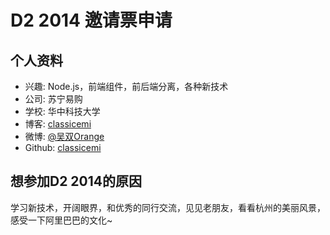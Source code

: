 # D2 2014 邀请票申请

## 个人资料

- 兴趣: Node.js，前端组件，前后端分离，各种新技术
- 公司: 苏宁易购
- 学校: 华中科技大学
- 博客: [classicemi](http:classicemi.github.io) 
- 微博: [@吴双Orange](http://weibo.com/1767982234)
- Github: [classicemi](https://github.com/classicemi)

## 想参加D2 2014的原因

学习新技术，开阔眼界，和优秀的同行交流，见见老朋友，看看杭州的美丽风景，感受一下阿里巴巴的文化~
